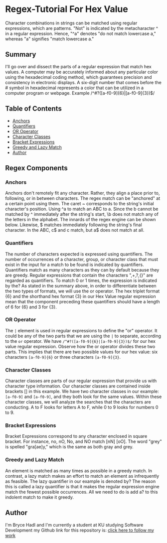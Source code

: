 # Regex-Tutorial For Hex Value

Character combinations in strings can be matched using regular expressions, which are patterns. "Not" is indicated by the metacharacter ^ in a regular expression. Hence, "^a" denotes "do not match lowercase a," whereas "a" signifies "match lowercase a."

## Summary

I'll go over and dissect the parts of a regular expression that match hex values. A computer may be accurately informed about any particular color using the hexadecimal coding method, which guarantees precision and consistency in electronic displays. A six-digit number that comes before the # symbol in hexadecimal represents a color that can be utilized in a computer program or webpage.    Example /^#?([a-f0-9]{6}|[a-f0-9]{3})$/

## Table of Contents

- [Anchors](#anchors)
- [Quantifiers](#quantifiers)
- [OR Operator](#or-operator)
- [Character Classes](#character-classes)
- [Bracket Expressions](#bracket-expressions)
- [Greedy and Lazy Match](#greedy-and-lazy-match)
- [Author](#author)

## Regex Components

### Anchors

Anchors don't remotely fit any character. Rather, they align a place prior to, following, or in between characters. The regex match can be "anchored" at a certain point using them. The caret ~ corresponds to the string's initial character's position. Using ^a to match an ABC to a. Since the b cannot be matched by ^ immediately after the string's start, \b does not match any of the letters in the alphabet. The innards of the regex engine can be shown below. Likewise, $ matches immediately following the string's final character. In the ABC, c$ and c match, but a$ does not match at all.

### Quantifiers

The number of characters expected is expressed using quantifiers. The number of occurrences of a character, group, or character class that must exist in the input for a match to be found is indicated by quantifiers. Quantifiers match as many characters as they can by default because they are greedy. Regular expressions that contain the characters ",+,?,{}" are regarded as quantifiers. To match 0 or 1 times, the expression is indicated by the? As stated in the summary above, in order to differentiate between the two types of formats, we will use the or operator. The hex triplet format {6} and the shorthand hex format {3} in our Hex Value regular expression mean that the component preceding these quantifiers should have a length of 6 for {6} and 3 for {3}. 

### OR Operator
The `|` element is used in regular expressions to define the "or" operator. It could be any of the two parts that we are using the `|` to separate, according to the `or` operator. We have `/^#?([a-f0-9]{6}|[a-f0-9]{3})$/` for our hex value regular expression. Observe how the or operator divides these two parts. This implies that there are two possible values for our hex value: six characters `[a-f0-9]{6}` or three characters `[a-f0-9]{3}`.

### Character Classes

Character classes are parts of our regular expression that provide us with character type information. Our character classes are contained inside brackets [] in this example. We have two character classes in our example: `[a-f0-9]` and `[a-f0-9]`, and they both look for the same values. Within these character classes, we will analyze the searches that the characters are conducting. A to F looks for letters A to F, while 0 to 9 looks for numbers 0 to 9.

### Bracket Expressions

Bracket Expressions correspond to any character enclosed in square bracket. For instance, no, nO, No, and NO match [nN] [oO]. The word "grey" is spelled "gra[ae]y," which is the same as both gray and grey.

### Greedy and Lazy Match

An element is matched as many times as possible in a greedy match. In contrast, a lazy match makes an effort to match an element as infrequently as feasible. The lazy quantifier in our example is denoted by? The reason this is called a lazy quantifier is that it makes the regular expression engine match the fewest possible occurrences. All we need to do is add a? to this indolent match to make it greedy.

## Author

I'm Bryce Hadl and I'm currently a student at KU studying Software Development my Github link for this repository is: [click here to follow my work](https://github.com/brycehadl/Regex-Tutorial/tree/main)

